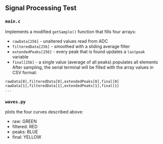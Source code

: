 ## Signal Processing Test
### `main.c` 
Implements a modified `getSample()` function that fills four arrays:
+ `rawData[256]` - unaltered values read from ADC
+ `filteredData[256]` - smoothed with a sliding average filter
+ `extendedPeaks[256]` - every peak that is found updates a `lastpeak` variable
+ `final[256]` - a single value (average of all peaks) populates all elements
After sampling, the serial terminal will be filled with the array values in CSV format:  
```
rawData[0],filteredData[0],extendedPeaks[0],final[0]  
rawData[1],filteredData[1],extendedPeaks[1],final[1]  
...
```

### `waves.py` 
plots the four curves described above: 
+ raw: GREEN
+ filtered: RED
+ peaks: BLUE
+ final: YELLOW


